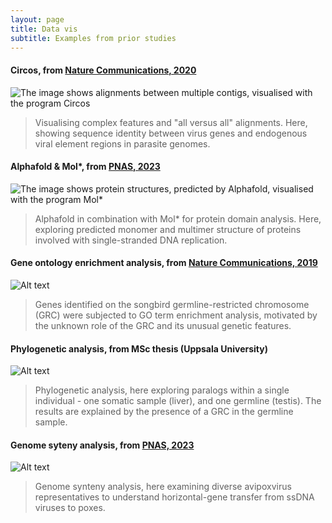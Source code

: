 ```yaml
---
layout: page
title: Data vis
subtitle: Examples from prior studies
---
```


#### Circos, from [Nature Communications, 2020](https://www.nature.com/articles/s41467-020-18474-w)

![The image shows alignments between multiple contigs, visualised with the program Circos](https://CormacKinsella.github.io/assets/img/data_vis-treebeard-circos.png "Circos for visualising complex features and multiple alignments")

>Visualising complex features and "all versus all" alignments. Here, showing sequence identity between virus genes and endogenous viral element regions in parasite genomes.


#### Alphafold & Mol*, from [PNAS, 2023](https://www.pnas.org/doi/10.1073/pnas.2303844120)

![The image shows protein structures, predicted by Alphafold, visualised with the program Mol*](https://CormacKinsella.github.io/assets/img/data_vis-PNAS_alphafold.png "Alphafold protein/domain structure analysis")

>Alphafold in combination with Mol* for protein domain analysis. Here, exploring predicted monomer and multimer structure of proteins involved with single-stranded DNA replication.

#### Gene ontology enrichment analysis, from [Nature Communications, 2019](https://www.nature.com/articles/s41467-019-13427-4)

![Alt text](https://CormacKinsella.github.io/assets/img/data_vis-GRC-GO-enrichment.png "Gene ontology enrichment on the zebra finch germline-restricted chromosome")

> Genes identified on the songbird germline-restricted chromosome (GRC) were subjected to GO term enrichment analysis, motivated by the unknown role of the GRC and its unusual genetic features.

#### Phylogenetic analysis, from MSc thesis (Uppsala University)

![Alt text](https://CormacKinsella.github.io/assets/img/data_vis-UU-thesis-GRC_27L4.jpg "Divergent paralogs within a single zebra finch individual")

> Phylogenetic analysis, here exploring paralogs within a single individual - one somatic sample (liver), and one germline (testis). The results are explained by the presence of a GRC in the germline sample.

#### Genome syteny analysis, from [PNAS, 2023](https://www.pnas.org/doi/10.1073/pnas.2303844120)

![Alt text](https://CormacKinsella.github.io/assets/img/data_vis-Draup-genome-synteny.png "text")

> Genome synteny analysis, here examining diverse avipoxvirus representatives to understand horizontal-gene transfer from ssDNA viruses to poxes.
